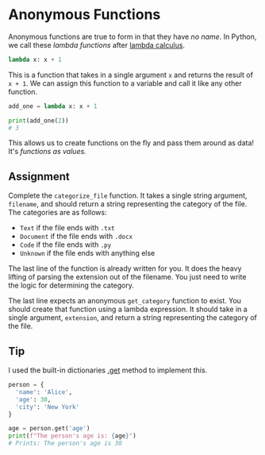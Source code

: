 # Anonymous Functions

Anonymous functions are true to form in that they have _no name_. In Python, we call these _lambda functions_ after [lambda calculus](https://en.wikipedia.org/wiki/Lambda_calculus).

```py
lambda x: x + 1
```

This is a function that takes in a single argument `x` and returns the result of `x + 1`. We can assign this function to a variable and call it like any other function.

```py
add_one = lambda x: x + 1

print(add_one(2))
# 3
```

This allows us to create functions on the fly and pass them around as data! It's _functions as values._

## Assignment

Complete the `categorize_file` function. It takes a single string argument, `filename`, and should return a string representing the category of the file. The categories are as follows:

- `Text` if the file ends with `.txt`
- `Document` if the file ends with `.docx`
- `Code` if the file ends with `.py`
- `Unknown` if the file ends with anything else

The last line of the function is already written for you. It does the heavy lifting of parsing the extension out of the filename. You just need to write the logic for determining the category.

The last line expects an anonymous `get_category` function to exist. You should create that function using a lambda expression. It should take in a single argument, `extension`, and return a string representing the category of the file.

## Tip

I used the built-in dictionaries [.get](https://docs.python.org/3/library/stdtypes.html#dict.get) method to implement this.

```py
person = {
  'name': 'Alice',
  'age': 30,
  'city': 'New York'
}

age = person.get('age')
print(f"The person's age is: {age}")
# Prints: The person's age is 30
```